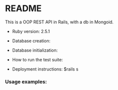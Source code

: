 # README

This is a OOP REST API in Rails, with a db in Mongoid.

* Ruby version: 2.5.1

* Database creation:

* Database initialization: 

* How to run the test suite:

* Deployment instructions: $rails s

### Usage examples:

